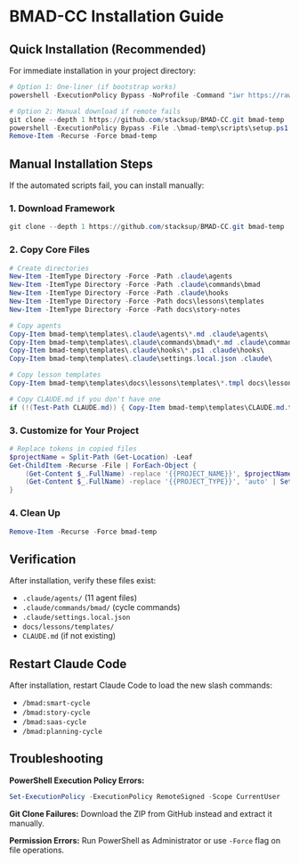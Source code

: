 # BMAD-CC Installation Guide

## Quick Installation (Recommended)

For immediate installation in your project directory:

```powershell
# Option 1: One-liner (if bootstrap works)
powershell -ExecutionPolicy Bypass -NoProfile -Command "iwr https://raw.githubusercontent.com/stacksup/BMAD-CC/main/bootstrap.ps1 -UseBasicParsing | iex; Install-BMAD -ProjectDir . -ProjectType auto"

# Option 2: Manual download if remote fails
git clone --depth 1 https://github.com/stacksup/BMAD-CC.git bmad-temp
powershell -ExecutionPolicy Bypass -File .\bmad-temp\scripts\setup.ps1 -ProjectDir . -ProjectType auto -ProjectName "YourProject"
Remove-Item -Recurse -Force bmad-temp
```

## Manual Installation Steps

If the automated scripts fail, you can install manually:

### 1. Download Framework
```powershell
git clone --depth 1 https://github.com/stacksup/BMAD-CC.git bmad-temp
```

### 2. Copy Core Files
```powershell
# Create directories
New-Item -ItemType Directory -Force -Path .claude\agents
New-Item -ItemType Directory -Force -Path .claude\commands\bmad
New-Item -ItemType Directory -Force -Path .claude\hooks
New-Item -ItemType Directory -Force -Path docs\lessons\templates
New-Item -ItemType Directory -Force -Path docs\story-notes

# Copy agents
Copy-Item bmad-temp\templates\.claude\agents\*.md .claude\agents\
Copy-Item bmad-temp\templates\.claude\commands\bmad\*.md .claude\commands\bmad\
Copy-Item bmad-temp\templates\.claude\hooks\*.ps1 .claude\hooks\
Copy-Item bmad-temp\templates\.claude\settings.local.json .claude\

# Copy lesson templates
Copy-Item bmad-temp\templates\docs\lessons\templates\*.tmpl docs\lessons\templates\

# Copy CLAUDE.md if you don't have one
if (!(Test-Path CLAUDE.md)) { Copy-Item bmad-temp\templates\CLAUDE.md.tmpl CLAUDE.md }
```

### 3. Customize for Your Project
```powershell
# Replace tokens in copied files
$projectName = Split-Path (Get-Location) -Leaf
Get-ChildItem -Recurse -File | ForEach-Object {
    (Get-Content $_.FullName) -replace '{{PROJECT_NAME}}', $projectName | Set-Content $_.FullName
    (Get-Content $_.FullName) -replace '{{PROJECT_TYPE}}', 'auto' | Set-Content $_.FullName
}
```

### 4. Clean Up
```powershell
Remove-Item -Recurse -Force bmad-temp
```

## Verification

After installation, verify these files exist:
- `.claude/agents/` (11 agent files)
- `.claude/commands/bmad/` (cycle commands)
- `.claude/settings.local.json`
- `docs/lessons/templates/`
- `CLAUDE.md` (if not existing)

## Restart Claude Code

After installation, restart Claude Code to load the new slash commands:
- `/bmad:smart-cycle`
- `/bmad:story-cycle`
- `/bmad:saas-cycle`
- `/bmad:planning-cycle`

## Troubleshooting

**PowerShell Execution Policy Errors:**
```powershell
Set-ExecutionPolicy -ExecutionPolicy RemoteSigned -Scope CurrentUser
```

**Git Clone Failures:**
Download the ZIP from GitHub instead and extract it manually.

**Permission Errors:**
Run PowerShell as Administrator or use `-Force` flag on file operations.